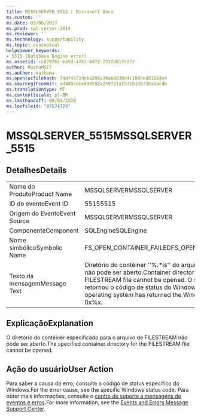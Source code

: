 ```yaml
---
title: MSSQLSERVER_5515 | Microsoft Docs
ms.custom: ''
ms.date: 03/06/2017
ms.prod: sql-server-2014
ms.reviewer: ''
ms.technology: supportability
ms.topic: conceptual
helpviewer_keywords:
- 5515 (Database Engine error)
ms.assetid: ccd793bc-ba5d-4782-8d72-731fd01fc177
author: MashaMSFT
ms.author: mathoma
ms.openlocfilehash: 74df4571deba596a30a6dd3bd4c186bed03163e4
ms.sourcegitcommit: ad4d92dce894592a259721a1571b1d8736abacdb
ms.translationtype: MT
ms.contentlocale: pt-BR
ms.lasthandoff: 08/04/2020
ms.locfileid: "87574729"
---
```

# <a name="mssqlserver_5515"></a><span data-ttu-id="08566-102">MSSQLSERVER_5515</span><span class="sxs-lookup"><span data-stu-id="08566-102">MSSQLSERVER_5515</span></span>
    
## <a name="details"></a><span data-ttu-id="08566-103">Detalhes</span><span class="sxs-lookup"><span data-stu-id="08566-103">Details</span></span>  
  
|||  
|-|-|  
|<span data-ttu-id="08566-104">Nome do Produto</span><span class="sxs-lookup"><span data-stu-id="08566-104">Product Name</span></span>|<span data-ttu-id="08566-105">MSSQLSERVER</span><span class="sxs-lookup"><span data-stu-id="08566-105">MSSQLSERVER</span></span>|  
|<span data-ttu-id="08566-106">ID do evento</span><span class="sxs-lookup"><span data-stu-id="08566-106">Event ID</span></span>|<span data-ttu-id="08566-107">5515</span><span class="sxs-lookup"><span data-stu-id="08566-107">5515</span></span>|  
|<span data-ttu-id="08566-108">Origem do Evento</span><span class="sxs-lookup"><span data-stu-id="08566-108">Event Source</span></span>|<span data-ttu-id="08566-109">MSSQLSERVER</span><span class="sxs-lookup"><span data-stu-id="08566-109">MSSQLSERVER</span></span>|  
|<span data-ttu-id="08566-110">Componente</span><span class="sxs-lookup"><span data-stu-id="08566-110">Component</span></span>|<span data-ttu-id="08566-111">SQLEngine</span><span class="sxs-lookup"><span data-stu-id="08566-111">SQLEngine</span></span>|  
|<span data-ttu-id="08566-112">Nome simbólico</span><span class="sxs-lookup"><span data-stu-id="08566-112">Symbolic Name</span></span>|<span data-ttu-id="08566-113">FS_OPEN_CONTAINER_FAILED</span><span class="sxs-lookup"><span data-stu-id="08566-113">FS_OPEN_CONTAINER_FAILED</span></span>|  
|<span data-ttu-id="08566-114">Texto da mensagem</span><span class="sxs-lookup"><span data-stu-id="08566-114">Message Text</span></span>|<span data-ttu-id="08566-115">Diretório do contêiner ''%.\*ls'' do arquivo de FILESTREAM não pode ser aberto.</span><span class="sxs-lookup"><span data-stu-id="08566-115">Container directory ''%.\*ls'' of the FILESTREAM file cannot be opened.</span></span> <span data-ttu-id="08566-116">O sistema operacional retornou o código de status do Windows 0x%x.</span><span class="sxs-lookup"><span data-stu-id="08566-116">The operating system has returned the Windows status code 0x%x.</span></span>|  
  
## <a name="explanation"></a><span data-ttu-id="08566-117">Explicação</span><span class="sxs-lookup"><span data-stu-id="08566-117">Explanation</span></span>  
 <span data-ttu-id="08566-118">O diretório do contêiner especificado para o arquivo de FILESTREAM não pode ser aberto.</span><span class="sxs-lookup"><span data-stu-id="08566-118">The specified container directory for the FILESTREAM file cannot be opened.</span></span>  
  
## <a name="user-action"></a><span data-ttu-id="08566-119">Ação do usuário</span><span class="sxs-lookup"><span data-stu-id="08566-119">User Action</span></span>  
 <span data-ttu-id="08566-120">Para saber a causa do erro, consulte o código de status específico do Windows.</span><span class="sxs-lookup"><span data-stu-id="08566-120">For the error cause, see the specific Windows status code.</span></span> <span data-ttu-id="08566-121">Para obter mais informações, consulte o [centro de suporte a mensagens de eventos e erros](https://support.microsoft.com/search?query=events%20and%20errors).</span><span class="sxs-lookup"><span data-stu-id="08566-121">For more information, see the [Events and Errors Message Support Center](https://support.microsoft.com/search?query=events%20and%20errors).</span></span>  
  
  
